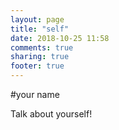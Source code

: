 ```yaml
---
layout: page
title: "self"
date: 2018-10-25 11:58
comments: true
sharing: true
footer: true
---
```

#your name

Talk about yourself!
